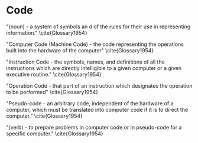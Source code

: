 Code
====

"(noun) - a system of symbols an d of the rules for their use in representing information." \cite{Glossary1954}

"Computer Code (Machine Code) - the code representing the operations built into the hardware of the computer" \cite{Glossary1954}

"Instruction  Code - the symbols, names, and definitions of all the instructions which are directly intelligible to a given computer or a given executive routine." \cite{Glossary1954}

"Operation Code - that part of an instruction which designates the operation to be performed" \cite{Glossary1954}

"Pseudo-code - an arbitrary code, independent of the hardware of a computer, which must be translated into computer code if it is to direct the computer." \cite{Glossary1954}

"(verb) - to prepare problems in computer code or in pseudo-code for a specific computer." \cite{Glossary1954}


